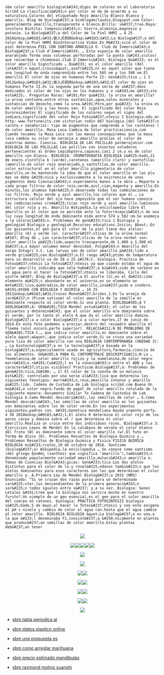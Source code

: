 
```
sbm color amarillo biologiaC&#243;digos de colores en el Laboratorio Scribd La clasificaci&#243;n por color se da de acuerdo a su naturaleza.Colores del etiquetado Rojo Amarillo Blanco Blanco y amarillo. Blog de biolog&#237;a bioblogdeclaudia.blogspot.com Color: generalmente amarillo,transparente o blanco.Brillo: v&#237;treo.Raya: incolora Biotita: Composici&#243;n: hierro,aluminio,magnesio y potasio. La Biolog&#237;a del Color de la Piel HHMI … 4 25 2016&nbsp;&#0183;&#32;嵌入式视频&nbsp;&#0183;&#32;La Biolog&#237;a del Color de la Piel HHMI BioInteractive Video.En M&#233;xico el color de piel determina.PIEL CON SUBTONO AMARILLO O. Club de Inmersi&#243;n Biolog&#237;a Club d'Immersi&#243; … Esta esponja de color amarillo anaranjado forma unas columnas perforadas per la punta (&#243;sculos) que recuerdan a chimeneas.Club d'Immersi&#243; Biologia Qu&#233; es el color amarillo Significado … Qu&#233; es el color amarillo (del lat&#237;n &quot;crocus&quot;,azafr&#225;n) es aquel color que tiene una longitud de onda comprendida entre los 565 nm y los 590 nm.El amarillo El color de ojos en humanos Parte II: Gen&#233;tica … 1 3 2012&nbsp;&#0183;&#32;嵌入式视频&nbsp;&#0183;&#32;El color de ojos en humanos Parte II.Es la segunda parte de una serie de v&#237;deos dedicados al color de los ojos en los humanos y a c&#243;mo &#233;ste est&#225;. Preguntas Raras: &#191;Por qu&#233; la orina es amarilla? La orina contiene,entre otras sustancias,agua,sales minerales y sustancias de desecho,como la urea.&#191;Pero,por qu&#233; la orina es de color amarillo y las heces son. El significado del color Rojo Euroresidentes El significado de los colores segun el signo del zodiaco,significado del color Rojo Fotos&#237;ntesis I biologia.edu.ar http: www.fortunecity.com victorian rodin 667 biologia.(del lat&#237;n carota = zanahoria): tipo de pigmentos que comprende a los carotenos ( de color amarillo. Masa Loca Cambia de Color practicaciencia.com Cuando tocamos la Masa Loca con las manos conseguiremos que la masa loca cambie su color de naranja a amarillo gracias al calor de nuestras manos. Ciencia. BIOLOGIA DE LAS POLILLAS palmerajunior.com BIOLOGIA DE LAS POLILLAS Las polillas son insectos voladores pertenecientes al Orden Lepidoptera,capaces.casi 2 cm.y es de color amarillo con blanco. BIOLOGIA: CROMATOGRAFIA BIOLOGIA s&#225;bado,21 de enero.clorofila b (verde),carotenos (amarillo claro) y xantofilas (amarillo.de color rojo anaranjado,y xantofilas,de color amarillo. color estructural en el color amarillo pigmentario de color amarillo,se ha mantenido la idea de que el color amarillo en las plu mas se debe &#250;nica y exclusivamente a la existencia de unos pigmentos deno Ciensaci&#243;n experimento manos a la obra … Reparte a cada grupo filtros de color rojo,verde,azul,cian,magenta y amarillo.En minutos,los alumnos habr&#225;n observado todas las combinaciones de los filtros. Rojo verde y azul amarillo,los colores que el … La estructura celular del ojo hace imposible que el ser humano conozca las combinaciones crom&#225;ticas rojo verde y azul amarillo.luminosos del color rojo y es. Amarillo Wikipedia,la enciclopedia libre El amarillo es el color que se percibe ante la fotorrecepci&#243;n de una luz cuya longitud de onda dominante mide entre 574 y 582 nm.Se asemeja a la coloraci&#243;n. Problemas de gen&#233;tica 1 Biologia y geologia4 Biologia y geologia4.Recursos educativos.Inicio; About;.En los guisantes,el gen para el color de la piel tiene dos alelos: amarillo (A) y verde (a). Caracter&#237;sticas de la orina normal &#187; Blog de … Las caracter&#237;sticas de la orina normal son: color amarillo p&#225;lido,aspecto transparente,de 1.000 a 1.500 ml d&#237;a,a mayor volumen menor densidad. Pulg&#243;n Amarillo del Sorgo Intagri S.C. Las larvas son de color amarillo p&#225;lido a verde gris&#225;ceo.Biolog&#237;a.El rango &#243;ptimo de temperatura para su desarrollo va de 20 a 25 &#176;C. biologia: Practica de Fotos&#237;ntesis La fotos&#237;ntesis ya que cuando estaba el agua de color amarillo indicaba que solo hab&#237;a bi&#243;xido de carbono en el agua pero al hacer la fotos&#237;ntesis se liberaba. Ciclo del azufre &#187; Blog de Biolog&#237;a El azufre (S),es el d&#233;cimo elemento m&#225;s abundante en el universo,es un elemento no met&#225;lico,quebradizo,de color amarillo,ins&#237;pido e inodoro. &#191;AYUDA CON BIOLOGIA Y QUIMICA … 10 25 2011&nbsp;&#0183;&#32;Cruces Monoh&#237;bridos.1.En la arveja de jard&#237;n (Pisum sativum) el color amarillo de la semilla es dominante respecto al color verde.Si una planta. BIOLOG&#205;A Y GEOLOG&#205;A: GEN&#201;TICA Mendel estudi&#243; el color de los guisantes y determin&#243; que el color amarillo era dominante sobre el verde; por lo tanto el alelo A que da el color amarillo domina. Biolog&#237;a a color Biolog&#237;a a color martes,17 de junio de 2014.En esta foto podemos a preciar,dentro del recuadro amarillo el floema (azul oscuro,parte superior). RELACI&#211;N DE PROBLEMAS DE GEN&#201;TICA C.… que indica color amarillo,es dominante sobre el alelo &quot;a&quot;,que indica color verde.Si se cruza una variedad pura lisa de color amarillo con una BIOLOGIA CONTEMPORANEA (UNIDAD 3): … La biotecnolog&#237;a es la tecnolog&#237;a basada en la biolog&#237;a,especialmente usada en agricultura,farmacia,ciencia de los alimentos. GU&#205;A PARA EL CORTOMETRAJE DESCRIPCI&#211;N La … feomelanina,de color amarillo rojizo y la eumelanina,de color negro marr&#243;n.•&#191;Cu&#225;l es la conexi&#243;n entre el ADN y las caracter&#237;sticas visibles? Practicum Biolog&#237;a: Problemas de gen&#233;tica,2&#186; … 2) El color de la concha de un molusco est&#225; controlado por una serie al&#233;lica que determina los siguientes fenotipos: marr&#243;n,rosa,amarillo intenso y amarillo p&#225;lido. Cadena de Custodia de Lab biologia scribd.com Bueno Un mo&#241;o color negro.funda de papel de color amarillo rotulado de la siguiente manera:.Documents Similar To Cadena de Custodia de Lab biologia 6.Como Mendel descubri&#243;,las semillas de color … 6.Como Mendel descubri&#243;,las semillas de color amarillo en los guisantes son dominantes sobre los de color verde.En los experimentos siguientes,padres con. &#191;Genetica mendeliana Ayuda urgente porfa. 4 30 2010&nbsp;&#0183;&#32;1.El alelo R determina el color rojo de los peces carpa y domina sobre el r que determina el color amarillo.Realiza un cruce entre dos individuos rojos. Biolog&#237;a 3: Ejercicios Leyes de Mendel En la calabaza de verano el color blanco del fruto (W) es dominante sobre el color amarillo (w).El futo en forma de disco (D). Problemas Resueltos de Biologia Quimica y … Problemas Resueltos de Biologia Quimica y Fisica FISICA QUIMICA  BIOLOGIA mi&#233;rcoles,19 de octubre de 2016. Xantismo (biolog&#237;a) Wikipedia,la enciclopedia … Se conoce como xantismo (del griego ξανθός (xanthos) que significa ‘amarillo’),tambi&#233;n denominado popularmente variedad amarilla,mutaci&#243;n amarilla o. Temas de Ciencias Biol&#243;gicas: Gen&#233;tica Los dos alelos distintos para el color de la.y revel&#225;ndonos tambi&#233;n que los alelos dominantes para esos caracteres son los que determinan el color amarillo y. A.Primera Ley de Mendel Biolog&#237;a 2015 (NMS) Enunciado: “Si se cruzan dos razas puras para un determinado car&#225;cter,los descendientes de la primera generaci&#243;n ser&#225;n todos iguales entre s&#237; y,a su vez. Biologia: Genes Letales &#191;Cree que la biologia nos servira mucho en nuestro furuto?.Un ejemplo de un gen esencial,es el gen para el color amarillo del cuerpo en ratones. biologia: PRACTICA FOTOSINTESIS biologia s&#225;bado,5 de mayo.al hacer la fotos&#237;ntesis y con este oxigeno el pH s nivela y cambia de color el agua con.hasta que el agua cambie al color amarillo. BIOLOGIA BIOLOGIA &quot;La biolog&#237;a es una.a la que &#233;l denominaba F1,consist&#237;a &#250;nicamente en plantas que produc&#237;an semillas de color amarillo.Estas plantas deb&#237;an tener 
```

<div align="center">

<a href="https://es-crusher.shibang-china.com/github&k=sbm+color+amarillo+biologia"><img src="https://static.shibang-china.com/es/crusher/logo.jpg"></a>

<a href="https://es-crusher.shibang-china.com/github&k=sbm+color+amarillo+biologia"><img src="https://static.shibang-china.com/es/crusher/index.jpg"></a><a href="https://es-crusher.shibang-china.com/material.htmlgithub&k=sbm+color+amarillo+biologia"><img src="https://static.shibang-china.com/es/crusher/material.jpg"></a><a href="https://es-crusher.shibang-china.com/application.htmlgithub&k=sbm+color+amarillo+biologia"><img src="https://static.shibang-china.com/es/crusher/application.jpg"></a><a href="https://es-crusher.shibang-china.com/aboutus.htmlgithub&k=sbm+color+amarillo+biologia"><img src="https://static.shibang-china.com/es/crusher/aboutus.jpg"></a><a href="https://es-crusher.shibang-china.com/contact.htmlgithub&k=sbm+color+amarillo+biologia"><img src="https://static.shibang-china.com/es/crusher/contact.jpg"></a>

<a href="https://es-crusher.shibang-china.com/github&k=sbm+color+amarillo+biologia"><img src="https://static.shibang-china.com/es/crusher/banner.jpg"></a>

<a href="https://swt.shibang-china.com/github&k=sbm+color+amarillo+biologia"><img src="https://static.shibang-china.com/es/crusher/text.jpg"></a>

<a href="https://swt.shibang-china.com/github&k=sbm+color+amarillo+biologia"><img src="https://static.shibang-china.com/es/crusher/chat.jpg"></a><a href="https://es-crusher.shibang-china.com/contact.htmlgithub&k=sbm+color+amarillo+biologia"><img src="https://static.shibang-china.com/es/crusher/message.jpg"></a>

<a href="https://es-crusher.shibang-china.com/products/pe.htmlgithub&k=sbm+color+amarillo+biologia"><img src="https://static.shibang-china.com/es/crusher/pe.jpg"></a><a href="https://es-crusher.shibang-china.com/products/pf.htmlgithub&k=sbm+color+amarillo+biologia"><img src="https://static.shibang-china.com/es/crusher/pf.jpg"></a>

<a href="https://es-crusher.shibang-china.com/products/hpt.htmlgithub&k=sbm+color+amarillo+biologia"><img src="https://static.shibang-china.com/es/crusher/hpt.jpg"></a><a href="https://es-crusher.shibang-china.com/products/vsi.htmlgithub&k=sbm+color+amarillo+biologia"><img src="https://static.shibang-china.com/es/crusher/vsi.jpg"></a>

<a href="https://es-crusher.shibang-china.com/products/klv.htmlgithub&k=sbm+color+amarillo+biologia"><img src="https://static.shibang-china.com/es/crusher/klv.jpg"></a><a href="https://es-crusher.shibang-china.com/products/portable.htmlgithub&k=sbm+color+amarillo+biologia"><img src="https://static.shibang-china.com/es/crusher/portable.jpg"></a>

<a href="https://swt.shibang-china.com/github&k=sbm+color+amarillo+biologia"><img src="https://static.shibang-china.com/es/crusher/case.jpg"></a>

</div>


* [sbm tabla periodica al](sbm%20tabla%20periodica%20al.md)

* [sbm platos plastico online](sbm%20platos%20plastico%20online.md)

* [sbm una propuesta es](sbm%20una%20propuesta%20es.md)

* [sbm como arreglar marihuana](sbm%20como%20arreglar%20marihuana.md)

* [sbm precio estimado mandibulas](sbm%20precio%20estimado%20mandibulas.md)

* [sbm raymond molino xuanshi](sbm%20raymond%20molino%20xuanshi.md)